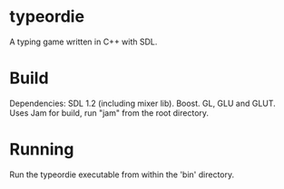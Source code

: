 # typeordie
A typing game written in C++ with SDL.

# Build
Dependencies: SDL 1.2 (including mixer lib). Boost. GL, GLU and GLUT. 
Uses Jam for build, run "jam" from the root directory.

# Running
Run the typeordie executable from within the 'bin' directory.
